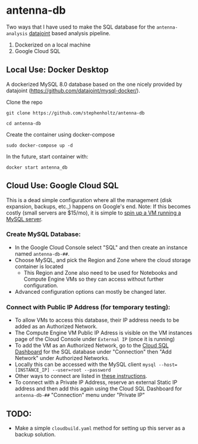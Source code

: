 antenna-db
===

Two ways that I have used to make the SQL database for the `antenna-analysis` [datajoint](https://github.com/datajoint/datajoint-python) based analysis pipeline. 

1. Dockerized on a local machine
2. Google Cloud SQL

## Local Use: Docker Desktop

A dockerized MySQL 8.0 database based on the one nicely provided by datajoint (https://github.com/datajoint/mysql-docker/).

Clone the repo

`git clone https://github.com/stephenholtz/antenna-db`

`cd antenna-db`

Create the container using docker-compose

`sudo docker-compose up -d`

In the future, start container with:

`docker start antenna_db`

## Cloud Use: Google Cloud SQL
This is a dead simple configuration where all the management (disk expansion, backups, etc.,) happens on Google's end. Note: If this becomes costly (small servers are $15/mo), it is simple to [spin up a VM running a MySQL server](https://cloud.google.com/solutions/setup-mysql).

### Create MySQL Database:
- In the Google Cloud Console select "SQL" and then create an instance named `antenna-db-##`.
- Choose MySQL, and pick the Region and Zone where the cloud storage container is located
    - This Region and Zone also need to be used for Notebooks and Compute Engine VMs so they can access without further configuration.
- Advanced configuration options can mostly be changed later.
    
### Connect with Public IP Address (for temporary testing):
- To allow VMs to access this database, their IP address needs to be added as an Authorized Network.
- The Compute Engine VM Public IP Adress is visible on the VM instances page of the Cloud Console under `External IP` (once it is running)
- To add the VM as an Authorized Network, go to the [Cloud SQL Dashboard](https://console.cloud.google.com/sql/) for the SQL database under "Connection" then "Add Network" under Authorized Networks.
- Locally this can be accessed with the MySQL client `mysql --host=[INSTANCE_IP] --user=root --password`
- Other ways to connect are listed in [these instructions](https://cloud.google.com/sql/docs/mysql/connect-compute-engine).
- To connect with a Private IP Address, reserve an external Static IP address and then add this again using the Cloud SQL Dashboard for `antenna-db-##` "Connection" menu under "Private IP"

## TODO:
- Make a simple `cloudbuild.yaml` method for setting up this server as a backup solution.
